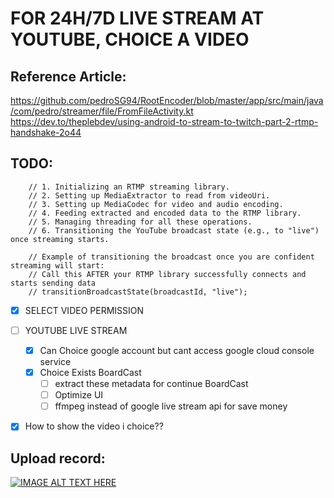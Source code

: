 # FOR 24H/7D LIVE STREAM AT YOUTUBE, CHOICE A VIDEO


## Reference Article:

https://github.com/pedroSG94/RootEncoder/blob/master/app/src/main/java/com/pedro/streamer/file/FromFileActivity.kt
https://dev.to/theplebdev/using-android-to-stream-to-twitch-part-2-rtmp-handshake-2o44

## TODO:

        // 1. Initializing an RTMP streaming library.
        // 2. Setting up MediaExtractor to read from videoUri.
        // 3. Setting up MediaCodec for video and audio encoding.
        // 4. Feeding extracted and encoded data to the RTMP library.
        // 5. Managing threading for all these operations.
        // 6. Transitioning the YouTube broadcast state (e.g., to "live") once streaming starts.

        // Example of transitioning the broadcast once you are confident streaming will start:
        // Call this AFTER your RTMP library successfully connects and starts sending data
        // transitionBroadcastState(broadcastId, "live");


- [X] SELECT VIDEO PERMISSION
- [ ] YOUTUBE LIVE STREAM
  - [X] Can Choice google account but cant access google cloud console service 
  - [X] Choice Exists BoardCast
    - [ ] extract these metadata for continue BoardCast
    - [ ] Optimize UI
    - [ ] ffmpeg instead of google live stream api for save money
- [X] How to show the video i choice??


## Upload record:

[![IMAGE ALT TEXT HERE](https://img.youtube.com/vi/fQj3g6tzgKQ/0.jpg)](https://www.youtube.com/watch?v=fQj3g6tzgKQ)
